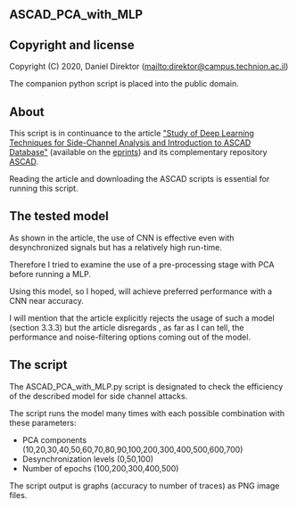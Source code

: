 ## ASCAD_PCA_with_MLP

## Copyright and license

Copyright (C) 2020, Daniel Direktor (<mailto:direktor@campus.technion.ac.il>)

The companion python script is placed into the public domain.

## About

This script is in continuance to the article ["Study of Deep Learning Techniques for Side-Channel Analysis and Introduction to ASCAD Database"](https://eprint.iacr.org/2018/053.pdf) (available on the [eprints](https://eprint.iacr.org)) and its complementary repository [ASCAD](https://github.com/ANSSI-FR/ASCAD).

Reading the article and downloading the ASCAD scripts is essential for running this script.

## The tested model

As shown in the article, the use of CNN is effective even with desynchronized signals but has a relatively high run-time.

Therefore I tried to examine the use of a pre-processing stage with PCA before running a MLP.

Using this model, so I hoped, will achieve preferred performance with a CNN near accuracy.

I will mention that the article explicitly rejects the usage of such a model (section 3.3.3) but the article disregards , as far as I can tell, the performance and noise-filtering options coming out of the model.

## The script

The ASCAD_PCA_with_MLP.py script is designated to check the efficiency of the described model for side channel attacks.

The script runs the model many times with each possible combination with these parameters:
 *  PCA components (10,20,30,40,50,60,70,80,90,100,200,300,400,500,600,700)
 *  Desynchronization levels (0,50,100)
 *  Number of epochs (100,200,300,400,500)

The script output is graphs (accuracy to number of traces) as PNG image files.
